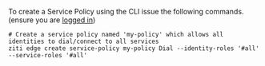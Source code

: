 To create a Service Policy using the CLI issue the following commands. (ensure you are [logged in](../../src/pages/cli/cli-snippets/login.md))

    # Create a service policy named 'my-policy' which allows all identities to dial/connect to all services 
    ziti edge create service-policy my-policy Dial --identity-roles '#all' --service-roles '#all'
